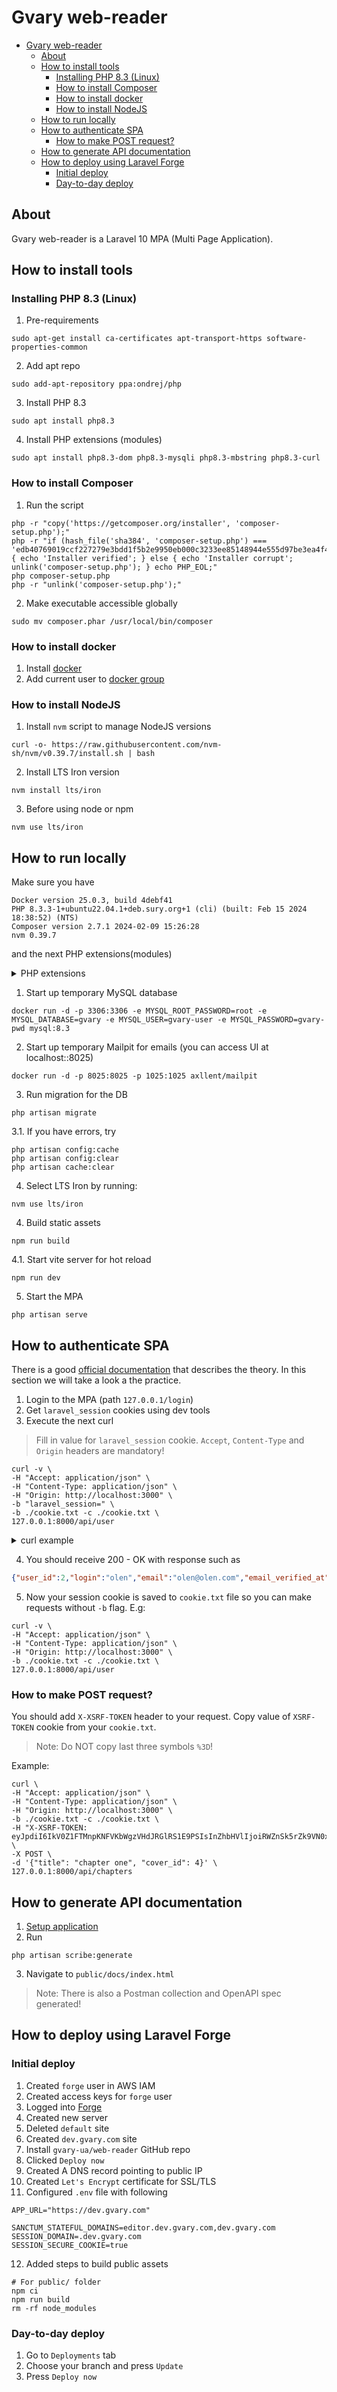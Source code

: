 # Gvary web-reader

- [Gvary web-reader](#gvary-web-reader)
  - [About](#about)
  - [How to install tools](#how-to-install-tools)
    - [Installing PHP 8.3 (Linux)](#installing-php-83-linux)
    - [How to install Composer](#how-to-install-composer)
    - [How to install docker](#how-to-install-docker)
    - [How to install NodeJS](#how-to-install-nodejs)
  - [How to run locally](#how-to-run-locally)
  - [How to authenticate SPA](#how-to-authenticate-spa)
    - [How to make POST request?](#how-to-make-post-request)
  - [How to generate API documentation](#how-to-generate-api-documentation)
  - [How to deploy using Laravel Forge](#how-to-deploy-using-laravel-forge)
    - [Initial deploy](#initial-deploy)
    - [Day-to-day deploy](#day-to-day-deploy)

## About

Gvary web-reader is a Laravel 10 MPA (Multi Page Application).

## How to install tools

### Installing PHP 8.3 (Linux)

1. Pre-requirements
```shell
sudo apt-get install ca-certificates apt-transport-https software-properties-common
```

2. Add apt repo
```shell
sudo add-apt-repository ppa:ondrej/php
```

3. Install PHP 8.3
```shell
sudo apt install php8.3
```

4. Install PHP extensions (modules)
```shell
sudo apt install php8.3-dom php8.3-mysqli php8.3-mbstring php8.3-curl
```

### How to install Composer

1. Run the script
```shell
php -r "copy('https://getcomposer.org/installer', 'composer-setup.php');"
php -r "if (hash_file('sha384', 'composer-setup.php') === 'edb40769019ccf227279e3bdd1f5b2e9950eb000c3233ee85148944e555d97be3ea4f40c3c2fe73b22f875385f6a5155') { echo 'Installer verified'; } else { echo 'Installer corrupt'; unlink('composer-setup.php'); } echo PHP_EOL;"
php composer-setup.php
php -r "unlink('composer-setup.php');"
```

2. Make executable accessible globally
```shell
sudo mv composer.phar /usr/local/bin/composer
```

### How to install docker

1. Install [docker](https://docs.docker.com/engine/install/ubuntu/)
2. Add current user to [docker group](https://docs.docker.com/engine/install/linux-postinstall/)

### How to install NodeJS

1. Install `nvm` script to manage NodeJS versions
```shell
curl -o- https://raw.githubusercontent.com/nvm-sh/nvm/v0.39.7/install.sh | bash
```

2. Install LTS Iron version 
```shell
nvm install lts/iron
```

3. Before using node or npm
```shell
nvm use lts/iron
```

## How to run locally

Make sure you have 

```text
Docker version 25.0.3, build 4debf41
PHP 8.3.3-1+ubuntu22.04.1+deb.sury.org+1 (cli) (built: Feb 15 2024 18:38:52) (NTS)
Composer version 2.7.1 2024-02-09 15:26:28
nvm 0.39.7
```

and the next PHP extensions(modules)

<details>
  <summary>PHP extensions</summary>
  
  You can see your currently installed extensions using
  ```shell
php -m
  ```
  
  My extensions look like so. Install them
  ```text
[PHP Modules]
calendar
Core
ctype
curl
date
dom
exif
FFI
fileinfo
filter
ftp
gettext
hash
iconv
json
libxml
mbstring
mysqli
mysqlnd
openssl
pcntl
pcre
PDO
pdo_mysql
Phar
posix
random
readline
Reflection
session
shmop
SimpleXML
sockets
sodium
SPL
standard
sysvmsg
sysvsem
sysvshm
tokenizer
xml
xmlreader
xmlwriter
xsl
Zend OPcache
zlib

[Zend Modules]
Zend OPcache
  ```
  
</details>

1. Start up temporary MySQL database

```shell
docker run -d -p 3306:3306 -e MYSQL_ROOT_PASSWORD=root -e MYSQL_DATABASE=gvary -e MYSQL_USER=gvary-user -e MYSQL_PASSWORD=gvary-pwd mysql:8.3
```

2. Start up temporary Mailpit for emails (you can access UI at localhost::8025)
```shell
docker run -d -p 8025:8025 -p 1025:1025 axllent/mailpit
```

3. Run migration for the DB

```shell
php artisan migrate
```

3.1. If you have errors, try

```shell
php artisan config:cache
php artisan config:clear
php artisan cache:clear
```

4. Select LTS Iron by running:

```shell
nvm use lts/iron
```

4. Build static assets

```shell
npm run build
```

4.1. Start vite server for hot reload

```shell
npm run dev
```

5. Start the MPA

```shell
php artisan serve
```

## How to authenticate SPA

There is a good [official documentation](https://laravel.com/docs/10.x/sanctum#spa-authentication) that describes the theory. In this section we will take a look a the practice.

1. Login to the MPA (path `127.0.0.1/login`)
2. Get `laravel_session` cookies using dev tools
3. Execute the next curl

> Fill in value for `laravel_session` cookie. 
> `Accept`, `Content-Type` and `Origin` headers are mandatory!

```shell
curl -v \
-H "Accept: application/json" \
-H "Content-Type: application/json" \
-H "Origin: http://localhost:3000" \
-b "laravel_session=" \
-b ./cookie.txt -c ./cookie.txt \
127.0.0.1:8000/api/user
```

<details>
  <summary>curl example</summary>

```shell
curl -v \
-H "Accept: application/json" \
-H "Content-Type: application/json" \
-H "Origin: http://localhost:3000" \
-b "laravel_session=eyJpdiI6IlhSd3luWmsyaUpZUU1vSVR0QzdtRmc9PSIsInZhbHVlIjoiWDFOVVpHcmtVN1FvckcwNzRRb3BNL1QvaHZEL0dRaWErNnJjUWRHbmM2R0hiQUtvZ0EyblI3bjkyTDhHTngwMUZpaElsMjJCQmJCeGNFV3JLUUdpZDc2MWtROVlxcFA4MHl3QlpPdHBSbDVGWXc0cm1WNHVrd09oS0hvdXpjbmMiLCJtYWMiOiJiZjRhYjc5MzkzODBhMDJkYzU1YzdlMzIwN2I1MWM5YTUzNWY2ZmMzOWYwMWI4NTU3MDgyYmY1NmE2ZWY4YWRhIiwidGFnIjoiIn0%3D" \
127.0.0.1:8000/api/user
```
</details>

4. You should receive 200 - OK with response such as

```json
{"user_id":2,"login":"olen","email":"olen@olen.com","email_verified_at":null,"created_at":"2024-02-27T07:26:39.000000Z","updated_at":"2024-02-27T07:26:39.000000Z","pen_name":"olen","first_name":"olen","last_name":"olen"}
```

5. Now your session cookie is saved to `cookie.txt` file so you can make requests without `-b` flag. E.g:

```shell
curl -v \
-H "Accept: application/json" \
-H "Content-Type: application/json" \
-H "Origin: http://localhost:3000" \
-b ./cookie.txt -c ./cookie.txt \
127.0.0.1:8000/api/user
```

### How to make POST request?

You should add `X-XSRF-TOKEN` header to your request. Copy value of `XSRF-TOKEN` cookie from your `cookie.txt`.

> Note: Do NOT copy last three symbols `%3D`!

Example:

```shell
curl \
-H "Accept: application/json" \
-H "Content-Type: application/json" \
-H "Origin: http://localhost:3000" \
-b ./cookie.txt -c ./cookie.txt \
-H "X-XSRF-TOKEN: eyJpdiI6IkV0Z1FTMnpKNFVKbWgzVHdJRGlRS1E9PSIsInZhbHVlIjoiRWZnSk5rZk9VN0xBZGxTNVduSVFWMFdxdmpGK3N0d1VWcks4bmVDSVR2YlhLQ1E2a0JNVlhsYTd6RjRaUm5uMTRGMHFUejRiL0QwWHJZZytCSXRESFRJS1JFVzE4UFJsVVRmV2dBNTQ1a3BTZjAzSWkxN0U5S2dNMGc1TWtka2MiLCJtYWMiOiIwOTA2ZDQyMjZjNmJkODMwODQ5MzE1NDhlZDE4YmU4N2VlY2I3MDkyNTkyNzcwZjczYWQwYzU2ZWY3Mzc0Yjc3IiwidGFnIjoiIn0" \
-X POST \
-d '{"title": "chapter one", "cover_id": 4}' \
127.0.0.1:8000/api/chapters
```

## How to generate API documentation

1. [Setup application](#how-to-run-locally)
2. Run
   
```
php artisan scribe:generate
```

3. Navigate to `public/docs/index.html`

> Note: There is also a Postman collection and OpenAPI spec generated!

## How to deploy using Laravel Forge

### Initial deploy

1. Created `forge` user in AWS IAM
2. Created access keys for `forge` user
3. Logged into [Forge](https://forge.laravel.com/)
4. Created new server
5. Deleted `default` site
6. Created `dev.gvary.com` site
7. Install `gvary-ua/web-reader` GitHub repo
8. Clicked `Deploy now`
9. Created A DNS record pointing to public IP
10. Created `Let's Encrypt` certificate for SSL/TLS
11. Configured `.env` file with following

```env
APP_URL="https://dev.gvary.com"

SANCTUM_STATEFUL_DOMAINS=editor.dev.gvary.com,dev.gvary.com
SESSION_DOMAIN=.dev.gvary.com
SESSION_SECURE_COOKIE=true
```

12. Added steps to build public assets

```shell
# For public/ folder
npm ci
npm run build
rm -rf node_modules
```

### Day-to-day deploy

1. Go to `Deployments` tab
2. Choose your branch and press `Update`
3. Press `Deploy now`